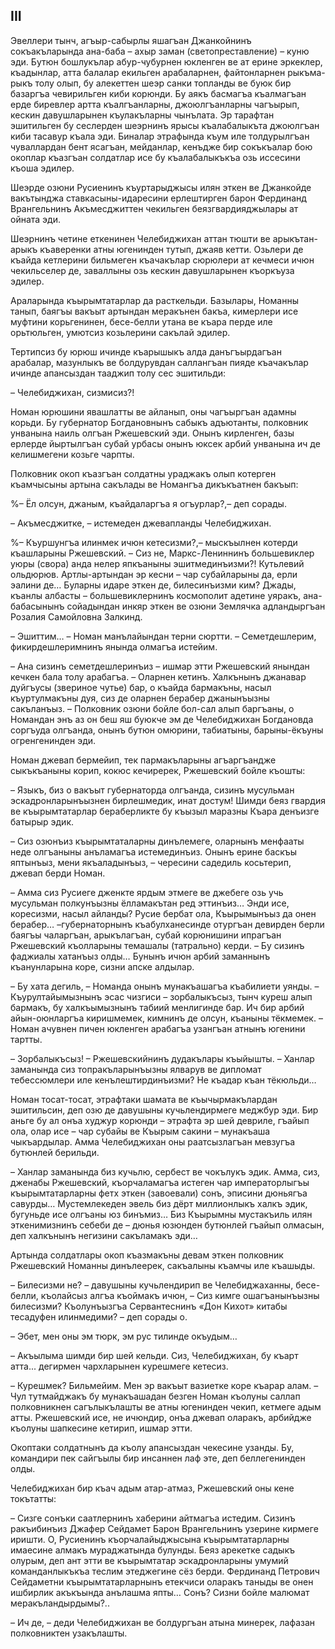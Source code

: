 ## III

Эвеллери тынч, агъыр-сабырлы яшагъан Джанкойнинъ сокъакъларында ана-баба – ахыр заман (светопреставление) – куню эди.
Бутюн бошлукълар абур-чубурнен юкленген ве ат ерине эркеклер, къадынлар, атта балалар екильген арабаларнен, файтонларнен рыкъма-рыкъ толу олып, бу алекеттен шеэр санки топланды ве буюк бир базаргъа чевирильген киби корюнди. 
Бу аякъ басмагъа къалмагъан ерде биревлер артта къалгъанларны, джоюлгъанларны чагъырып, кескин давушларынен къулакъларны чынълата.
Эр тарафтан эшитильген бу сеслерден шеэрнинъ ярысы къалабалыкъта джоюлгъан киби тасавур къала эди.
Биналар этрафында къум иле толдурылгъан чуваллардан бент ясагъан, мейданлар, кенъдже бир сокъкъалар бою окоплар къазгъан солдатлар исе бу къалабалыкъкъа озь иссесини къоша эдилер.

Шеэрде озюни Русиенинъ къуртарыджысы илян эткен ве Джанкойде вакътынджа ставкасыны-идаресини ерлештирген барон Фердинанд Врангельнинъ Акъмесджиттен чекильген беязгвардияджылары ат ойната эди.

Шеэрнинъ четине еткенинен Челебиджихан аттан тюшти ве арыкътан-арыкъ къаверенки атны югенинден тутып, джаяв кетти.
Озьлери де къайда кетлерини бильмеген къачакълар сюрюлери ат кечмеси ичюн чекильселер де, заваллыны озь кескин давушларынен къоркъуза эдилер. 

Араларында къырымтатарлар да расткельди.
Базылары, Номанны танып, баягъы вакъыт артындан меракънен бакъа, кимерлери исе муфтини корьгенинен, бесе-белли утана ве къара перде иле орьтюльген, умютсиз козьлерини сакълай эдилер.

Тертипсиз бу юрюш ичинде къарышыкъ алда данъгъырдагъан арабалар, мазунлыкъ ве болдурувдан саллангъан пияде къачакълар ичинде апансыздан тааджип толу сес эшитильди:

– Челебиджихан, сизмисиз?!

Номан юрюшини явашлатты ве айланып, оны чагъыргъан адамны корьди.
Бу губернатор Богдановнынъ сабыкъ адъютанты, полковник унванына наиль олгъан Ржешевский эди.
Онынъ кирленген, базы ерлерде йыртылгъан субай урбасы онынъ юксек арбий унванына ич де келишмегени козьге чарпты.

Полковник окоп къазгъан солдатны ураджакъ олып котерген къамчысыны артына сакълады ве Номангъа дикъкъатнен бакъып:

%– Ёл олсун, джаным, къайдаларгъа я огъурлар?,– деп сорады.

– Акъмесджитке, – истемеден джевапланды Челебиджихан.

%– Къуршунгъа илинмек ичюн кетесизми?,– мыскъылнен котерди къашларыны Ржешевский.
– Сиз не, Маркс-Лениннинъ большевиклер уюры (свора) анда нелер япкъаныны эшитмединъизми?!
Кутьлевий ольдюрюв.
Артлы-артындан эр кесни – чар субайларыны да, ерли эалини де…
Буларны идаре эткен де, билесинъизми ким?
Джады, къанлы албасты – большевиклернинъ космополит адетине уяракъ, ана-бабасынынъ сойадындан инкяр эткен ве озюни Землячка адландыргъан Розалия Самойловна Залкинд.

– Эшиттим…
– Номан манълайындан терни сюртти.
– Семетдешлерим, фикирдешлеримнинъ янында олмагъа истейим.

– Ана сизинъ семетдешлеринъиз – ишмар этти Ржешевский янындан кечкен бала толу арабагъа.
– Оларнен кетинъ.
Халкънынъ джанавар дуйгъусы (звериное чутье) бар, о къайда бармакъны, насыл къуртулмакъны дуя, сиз де оларнен берабер джанынъызны сакъланъыз.
– Полковник озюни бойле бол-сал алып баргъаны, о Номандан энъ аз он беш яш буюкче эм де Челебиджихан Богдановда соргъуда олгъанда, онынъ бутюн омюрини, табиатыны, барыны-ёкъуны огренгенинден эди.

Номан джевап бермейип, тек пармакъларыны агъаргъандже сыкъкъаныны корип, кокюс кечиререк, Ржешевский бойле къошты:

– Языкъ, биз о вакъыт губернаторда олгъанда, сизинъ мусульман эскадронларынъызнен бирлешмедик, инат достум!
Шимди беяз гвардия ве къырымтатарлар бераберликте бу къызыл маразны Къара денъизге батырыр эдик.

– Сиз озюнъиз къырымтаталарны динълемеге, оларнынъ менфааты неде олгъаныны анъламагъа истемединъиз.
Онынъ ерине баскъы яптынъыз, мени якъаладынъыз, – чересини садедиль косьтерип, джевап берди Номан. 

– Амма сиз Русиеге дженкте ярдым этмеге ве джебеге озь учь мусульман полкунъызны ёлламакътан ред эттинъиз…
Энди исе, коресизми, насыл айланды?
Русие бербат ола, Къырымынъыз да онен берабер…
–губернаторнынъ къабулханесинде отургъан девирден берли баягъы чаларгъан, арыкълагъан, субай корюнишини ипрагъан Ржешевский къолларыны темашалы (татрально) керди.
– Бу сизинъ фаджиалы хатанъыз олды…
Бунынъ ичюн арбий заманнынъ къанунларына коре, сизни апске алдылар.

– Бу хата дегиль, – Номанда онынъ мунакъашагъа къабилиети уянды.
– Къурултайымызнынъ эсас чизгиси – зорбалыкъсыз, тынч куреш алып бармакъ, бу халкъымызнынъ табиий менлигинде бар.
Ич бир арбий айын-оюнларгъа киришмемек, кимнинъ де олсун, къаныны тёкмемек.
– Номан ачувнен пичен юкленген арабагъа узангъан атнынъ югенини тартты. 

– Зорбалыкъсыз!
– Ржешевскийнинъ дудакълары къыйышты.
– Ханлар заманында сиз топракъларынъызны ялварув ве дипломат тебессюмлери иле кенълештирдинъизми?
Не къадар къан тёкюльди…

Номан тосат-тосат, этрафтаки шамата ве къычырмакълардан эшитильсин, деп озю де давушыны кучьлендирмеге меджбур эди.
Бир аньге бу ал онъа худжур корюнди – этрафта эр шей девриле, гъайып ола, олар исе – чар субайы ве Къырым сакини – мунакъаша чыкъардылар.
Амма Челебиджихан оны раатсызлагъан мевзугъа бутюнлей берильди.

– Ханлар заманында биз кучьлю, сербест ве чокълукъ эдик.
Амма, сиз, дженабы Ржешевский, къорчаламагъа истеген чар императорлыгъы къырымтатарларны фетх эткен (завоевали) сонъ, эписини дюньягъа савурды…
Мустемлекеден эвель биз дёрт миллионлыкъ халкъ эдик, бугуньде исе олгъаны юз бинъмиз…
Биз Къырымны мустакъиль илян эткенимизнинъ себеби де – дюнья юзюнден бутюнлей гъайып олмасын, деп халкънынъ негизини сакъламакъ эди…

Артында солдатлары окоп къазмакъны девам эткен полковник Ржешевский Номанны динълеерек, сакъалыны къамчы иле къашыды.

– Билесизми не?
– давушыны кучьлендирип ве Челебиджаханны, бесе-белли, къолайсыз алгъа къоймакъ ичюн, – Сиз кимге ошагъанынъызны билесизми?
Къолунъызгъа Сервантеснинъ «Дон Кихот» китабы тесадуфен  илинмедими?
– деп сорады о.

– Эбет, мен оны эм тюрк, эм рус тилинде окъудым…

– Акъылыма шимди бир шей кельди.
Сиз, Челебиджихан, бу къарт атта... дегирмен чархларынен курешмеге кетесиз.

– Курешмек?
Бильмейим.
Мен эр вакъыт вазиетке коре къарар алам.
– Чул тутмайджакъ бу мунакъашадан безген Номан къолуны саллап полковникнен сагълыкълашты ве атны югенинден чекип, кетмеге адым атты.
Ржешевский исе, не ичюндир, онъа джевап оларакъ, арбийдже къолуны шапкесине кетирип, ишмар этти.

Окоптаки солдатнынъ да къолу апансыздан чекесине узанды.
Бу, командири пек сайгъылы бир инсаннен лаф эте, деп беллегенинден олды.

Челебиджихан бир къач адым атар-атмаз, Ржешевский оны кене токътатты:

– Сизге сонъки саатлернинъ хаберини айтмагъа истедим.
Сизинъ ракъибинъиз Джафер Сейдамет Барон Врангельнинъ узерине кирмеге иришти.
О, Русиенинъ къорчалайыджысына къырымтатарларны имаесине алмакъ мураджатында булунды.
Беяз арекетке садыкъ олурым, деп ант этти ве къырымтатар эскадронларыны умумий команданлыкъкъа теслим этеджегине сёз берди.
Фердинанд Петрович Сейдаметни къырымтатарларнынъ етекчиси оларакъ таныды ве онен ишбирлик акъкъында анълашма япты…
Сонъ?
Сизни бойле малюмат меракъландырдымы?..

– Ич де, – деди Челебиджихан ве болдургъан атына минерек, лафазан полковниктен узакълашты.
